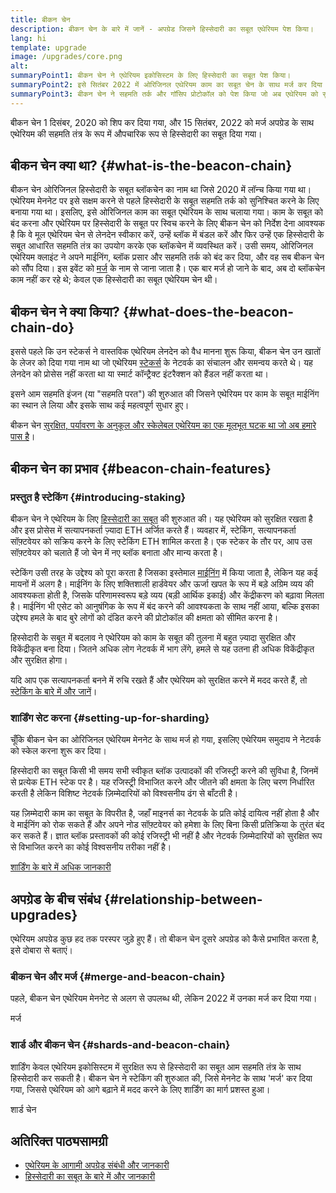 ```yaml
---
title: बीकन चेन
description: बीकन चेन के बारे में जानें - अपग्रेड जिसने हिस्सेदारी का सबूत एथेरियम पेश किया।
lang: hi
template: upgrade
image: /upgrades/core.png
alt: 
summaryPoint1: बीकन चेन ने एथेरियम इकोसिस्टम के लिए हिस्सेदारी का सबूत पेश किया।
summaryPoint2: इसे सितंबर 2022 में ओरिजिनल एथेरियम काम का सबूत चेन के साथ मर्ज कर दिया गया था।
summaryPoint3: बीकन चेन ने सहमति तर्क और गॉसिप प्रोटोकॉल को पेश किया जो अब एथेरियम को सुरक्षित करता है।
---
```


<UpgradeStatus isShipped dateKey="page-upgrades:page-upgrades-beacon-date">
  बीकन चेन 1 दिसंबर, 2020 को शिप कर दिया गया, और 15 सितंबर, 2022 को मर्ज अपग्रेड के साथ एथेरियम की सहमति तंत्र के रूप में औपचारिक रूप से हिस्सेदारी का सबूत दिया गया।
</UpgradeStatus>

## बीकन चेन क्या था? \{#what-is-the-beacon-chain}

बीकन चेन ओरिजिनल हिस्सेदारी के सबूत ब्लॉकचेन का नाम था जिसे 2020 में लॉन्च किया गया था। एथेरियम मेननेट पर इसे सक्षम करने से पहले हिस्सेदारी के सबूत सहमति तर्क को सुनिश्चित करने के लिए बनाया गया था। इसलिए, इसे ओरिजिनल काम का सबूत एथेरियम के साथ चलाया गया। काम के सबूत को बंद करना और एथेरियम पर हिस्सेदारी के सबूत पर स्विच करने के लिए बीकन चेन को निर्देश देना आवश्यक है कि वे मूल एथेरियम चेन से लेनदेन स्वीकार करें, उन्हें ब्लॉक में बंडल करें और फिर उन्हें एक हिस्सेदारी के सबूत आधारित सहमति तंत्र का उपयोग करके एक ब्लॉकचेन में व्यवस्थित करें। उसी समय, ओरिजिनल एथेरियम क्लाइंट ने अपने माईनिंग, ब्लॉक प्रसार और सहमति तर्क को बंद कर दिया, और वह सब बीकन चेन को सौंप दिया। इस इवेंट को [मर्ज](/roadmap/merge/) के नाम से जाना जाता है। एक बार मर्ज हो जाने के बाद, अब दो ब्लॉकचेन काम नहीं कर रहे थे; केवल एक हिस्सेदारी का सबूत एथेरियम चेन थी।

## बीकन चेन ने क्या किया? \{#what-does-the-beacon-chain-do}

इससे पहले कि उन स्टेकर्स ने वास्तविक एथेरियम लेनदेन को वैध मानना शुरू किया, बीकन चेन उन खातों के लेजर को दिया गया नाम था जो एथेरियम [स्टेकर्स](/staking/) के नेटवर्क का संचालन और समन्वय करते थे। यह लेनदेन को प्रोसेस नहीं करता था या स्मार्ट कॉन्ट्रैक्ट इंटरैक्शन को हैंडल नहीं करता था।

इसने आम सहमति इंजन (या "सहमति परत") की शुरुआत की जिसने एथेरियम पर काम के सबूत माईनिंग का स्थान ले लिया और इसके साथ कई महत्वपूर्ण सुधार हुए।

बीकन चेन [सुरक्षित, पर्यावरण के अनुकूल और स्केलेबल एथेरियम का एक मूलभूत घटक था जो अब हमारे पास है](/roadmap/vision/)।

## बीकन चेन का प्रभाव \{#beacon-chain-features}

### प्रस्तुत है स्टेकिंग \{#introducing-staking}

बीकन चेन ने एथेरियम के लिए [हिस्सेदारी का सबूत](/developers/docs/consensus-mechanisms/pos/) की शुरुआत की। यह एथेरियम को सुरक्षित रखता है और इस प्रोसेस में सत्यापनकर्ता ज़्यादा ETH अर्जित करते हैं। व्यवहार में, स्टेकिंग, सत्यापनकर्ता सॉफ़्टवेयर को सक्रिय करने के लिए स्टेकिंग ETH शामिल करता है। एक स्टेकर के तौर पर, आप उस सॉफ़्टवेयर को चलाते हैं जो चेन में नए ब्लॉक बनाता और मान्य करता है।

स्टेकिंग उसी तरह के उद्देश्य को पूरा करता है जिसका इस्तेमाल [माईनिंग](/Developers/docs/mining/) में किया जाता है, लेकिन यह कई मायनों में अलग है। माईनिंग के लिए शक्तिशाली हार्डवेयर और ऊर्जा खपत के रूप में बड़े अग्रिम व्यय की आवश्यकता होती है, जिसके परिणामस्वरूप बड़े व्यय (बड़ी आर्थिक इकाई) और केंद्रीकरण को बढ़ावा मिलता है। माईनिंग भी एसेट को आनुषंगिक के रूप में बंद करने की आवश्यकता के साथ नहीं आया, बल्कि इसका उद्देश्य हमले के बाद बुरे लोगों को दंडित करने की प्रोटोकॉल की क्षमता को सीमित करना है।

हिस्सेदारी के सबूत में बदलाव ने एथेरियम को काम के सबूत की तुलना में बहुत ज़्यादा सुरक्षित और विकेंद्रीकृत बना दिया। जितने अधिक लोग नेटवर्क में भाग लेंगे, हमले से यह उतना ही अधिक विकेंद्रीकृत और सुरक्षित होगा।

<InfoBanner emoji=":money_bag:">
  यदि आप एक सत्यापनकर्ता बनने में रुचि रखते हैं और एथेरियम को सुरक्षित करने में मदद करते हैं, तो <a href="/staking/">स्टेकिंग के बारे में और जानें</a>।
</InfoBanner>

### शार्डिंग सेट करना \{#setting-up-for-sharding}

चूँकि बीकन चेन का ओरिजिनल एथेरियम मेननेट के साथ मर्ज हो गया, इसलिए एथेरियम समुदाय ने नेटवर्क को स्केल करना शुरू कर दिया।

हिस्सेदारी का सबूत किसी भी समय सभी स्वीकृत ब्लॉक उत्पादकों की रजिस्ट्री करने की सुविधा है, जिनमें से प्रत्येक ETH स्टेक पर है। यह रजिस्ट्री विभाजित करने और जीतने की क्षमता के लिए चरण निर्धारित करती है लेकिन विशिष्ट नेटवर्क ज़िम्मेदारियों को विश्वसनीय ढंग से बाँटती है।

यह ज़िम्मेदारी काम का सबूत के विपरीत है, जहाँ माइनर्स का नेटवर्क के प्रति कोई दायित्व नहीं होता है और वे माईनिंग को रोक सकते हैं और अपने नोड सॉफ़्‍टवेयर को हमेशा के लिए बिना किसी प्रतिक्रिया के तुरंत बंद कर सकते हैं। ज्ञात ब्लॉक प्रस्तावकों की कोई रजिस्ट्री भी नहीं है और नेटवर्क ज़िम्मेदारियों को सुरक्षित रूप से विभाजित करने का कोई विश्वसनीय तरीका नहीं है।

[शार्डिंग के बारे में अधिक जानकारी](/roadmap/danksharding/)

## अपग्रेड के बीच संबंध \{#relationship-between-upgrades}

एथेरियम अपग्रेड कुछ हद तक परस्पर जुड़े हुए हैं। तो बीकन चेन दूसरे अपग्रेड को कैसे प्रभावित करता है, इसे दोबारा से बताएं।

### बीकन चेन और मर्ज \{#merge-and-beacon-chain}

पहले, बीकन चेन एथेरियम मेननेट से अलग से उपलब्ध थी, लेकिन 2022 में उनका मर्ज कर दिया गया।

<ButtonLink to="/roadmap/merge/">
  मर्ज
</ButtonLink>

### शार्ड और बीकन चेन \{#shards-and-beacon-chain}

शार्डिंग केवल एथेरियम इकोसिस्टम में सुरक्षित रूप से हिस्सेदारी का सबूत आम सहमति तंत्र के साथ हिस्सेदारी कर सकती है। बीकन चेन ने स्टेकिंग की शुरुआत की, जिसे मेननेट के साथ 'मर्ज' कर दिया गया, जिससे एथेरियम को आगे बढ़ाने में मदद करने के लिए शार्डिंग का मार्ग प्रशस्त हुआ।

<ButtonLink to="/roadmap/danksharding/">
  शार्ड चेन
</ButtonLink>

## अतिरिक्त पाठ्यसामग्री

- [एथेरियम के आगामी अपग्रेड संबंधी और जानकारी](/roadmap/vision)
- [हिस्सेदारी का सबूत के बारे में और जानकारी](/developers/docs/consensus-mechanisms/pos)
